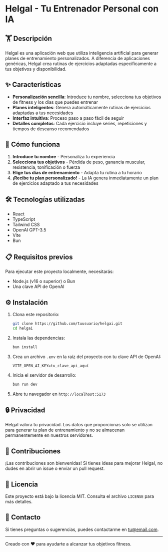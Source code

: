 # HelgaI - Tu Entrenador Personal con IA

## 🏋️ Descripción

HelgaI es una aplicación web que utiliza inteligencia artificial para generar planes de entrenamiento personalizados. A diferencia de aplicaciones genéricas, HelgaI crea rutinas de ejercicios adaptadas específicamente a tus objetivos y disponibilidad.

## ✨ Características

- **Personalización sencilla**: Introduce tu nombre, selecciona tus objetivos de fitness y los días que puedes entrenar
- **Planes inteligentes**: Genera automáticamente rutinas de ejercicios adaptadas a tus necesidades
- **Interfaz intuitiva**: Proceso paso a paso fácil de seguir
- **Detalles completos**: Cada ejercicio incluye series, repeticiones y tiempos de descanso recomendados

## 🚀 Cómo funciona

1. **Introduce tu nombre** - Personaliza tu experiencia
2. **Selecciona tus objetivos** - Pérdida de peso, ganancia muscular, resistencia, tonificación o fuerza
3. **Elige tus días de entrenamiento** - Adapta tu rutina a tu horario
4. **¡Recibe tu plan personalizado!** - La IA genera inmediatamente un plan de ejercicios adaptado a tus necesidades

## 🛠️ Tecnologías utilizadas

- React
- TypeScript
- Tailwind CSS
- OpenAI GPT-3.5
- Vite
- Bun

## 📋 Requisitos previos

Para ejecutar este proyecto localmente, necesitarás:

- Node.js (v16 o superior) o Bun
- Una clave API de OpenAI

## ⚙️ Instalación

1. Clona este repositorio:

    ```bash
    git clone https://github.com/tuusuario/helgai.git
    cd helgai
    ```

2. Instala las dependencias:

    ```bash
    bun install
    ```

3. Crea un archivo `.env` en la raíz del proyecto con tu clave API de OpenAI:

    ```
    VITE_OPEN_AI_KEY=tu_clave_api_aquí
    ```

4. Inicia el servidor de desarrollo:

    ```bash
    bun run dev
    ```

5. Abre tu navegador en `http://localhost:5173`

## 🔒 Privacidad

HelgaI valora tu privacidad. Los datos que proporcionas solo se utilizan para generar tu plan de entrenamiento y no se almacenan permanentemente en nuestros servidores.

## 🤝 Contribuciones

¡Las contribuciones son bienvenidas! Si tienes ideas para mejorar HelgaI, no dudes en abrir un issue o enviar un pull request.

## 📝 Licencia

Este proyecto está bajo la licencia MIT. Consulta el archivo `LICENSE` para más detalles.

## 📧 Contacto

Si tienes preguntas o sugerencias, puedes contactarme en [tu@email.com](mailto:tu@email.com).

---

Creado con ❤️ para ayudarte a alcanzar tus objetivos fitness.

